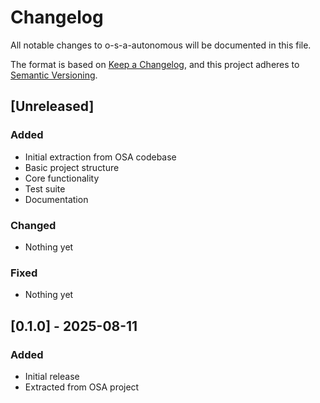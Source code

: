 # Changelog

All notable changes to o-s-a-autonomous will be documented in this file.

The format is based on [Keep a Changelog](https://keepachangelog.com/en/1.0.0/),
and this project adheres to [Semantic Versioning](https://semver.org/spec/v2.0.0.html).

## [Unreleased]

### Added
- Initial extraction from OSA codebase
- Basic project structure
- Core functionality
- Test suite
- Documentation

### Changed
- Nothing yet

### Fixed
- Nothing yet

## [0.1.0] - 2025-08-11

### Added
- Initial release
- Extracted from OSA project
